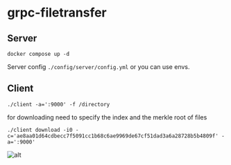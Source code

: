 # grpc-filetransfer


## Server 



```docker compose up -d```

Server config `./config/server/config.yml` or you can use envs.

## Client

```
./client -a=':9000' -f /directory
```

for downloading need to specify the index and the merkle root of files 
```
./client download -i0 -c='ae8aa01d64cdbecc7f5091cc1b68c6ae9969de67cf51dad3a6a28728b5b4809f' -a=':9000'
```

![alt](demo.gif)


